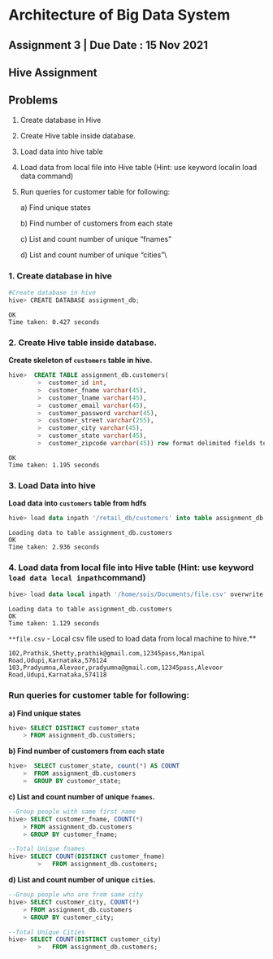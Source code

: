 # Architecture of Big Data System

## Assignment 3 | Due Date : 15 Nov 2021

## Hive Assignment

## Problems

1. Create database in Hive
2. Create Hive table inside database.
3. Load data into hive table
4. Load data from local file into Hive table (Hint: use keyword localin load data command)
5. Run queries for customer table for following:
    
    a) Find unique states
    
    b) Find number of customers from each state
    
    c) List and count number of unique “fnames”
    
    d) List and count number of unique “cities”\
    

### 1. Create database in hive

```powershell
#Create database in hive
hive> CREATE DATABASE assignment_db;
```

```
OK
Time taken: 0.427 seconds
```

### 2. Create Hive table inside database.

**Create skeleton of `customers` table in hive.**

```sql
hive>  CREATE TABLE assignment_db.customers(
		>  customer_id int,
		>  customer_fname varchar(45),
		>  customer_lname varchar(45),
		>  customer_email varchar(45),
		>  customer_password varchar(45),
		>  customer_street varchar(255),
		>  customer_city varchar(45),
		>  customer_state varchar(45),
		>  customer_zipcode varchar(45)) row format delimited fields terminated by ',' stored as textfile;
```

```
OK
Time taken: 1.195 seconds
```

### 3. Load Data into hive

**Load data into `customers` table from hdfs**

```sql
hive> load data inpath '/retail_db/customers' into table assignment_db.customers;
```

```
Loading data to table assignment_db.customers
OK
Time taken: 2.936 seconds
```

### 4. Load data from local file into Hive table (Hint: use keyword `load data local inpath`command)

```sql
hive> load data local inpath '/home/sois/Documents/file.csv' overwrite into table assignment_db.customers;
```

```
Loading data to table assignment_db.customers
OK
Time taken: 1.129 seconds
```

`**file.csv` - Local csv file used to load data from local machine to hive.**

```
102,Prathik,Shetty,prathik@gmail.com,12345pass,Manipal Road,Udupi,Karnataka,576124
103,Pradyumna,Alevoor,pradyumna@gmail.com,12345pass,Alevoor Road,Udupi,Karnataka,574118
```

### Run queries for customer table for following:

**a) Find unique states**

```sql
hive> SELECT DISTINCT customer_state
    > FROM assignment_db.customers;
```

**b) Find number of customers from each state**

```sql
hive>  SELECT customer_state, count(*) AS COUNT
    >  FROM assignment_db.customers
    >  GROUP BY customer_state;
```

**c) List and count number of unique `fnames`.**

```sql
--Group people with same first name
hive> SELECT customer_fname, COUNT(*) 
    > FROM assignment_db.customers
    > GROUP BY customer_fname;
```

```sql
--Total Unique fnames
hive> SELECT COUNT(DISTINCT customer_fname) 
		>	FROM assignment_db.customers;
```

**d) List and count number of unique `cities`.**

```sql
--Group people who are from same city
hive> SELECT customer_city, COUNT(*) 
    > FROM assignment_db.customers
    > GROUP BY customer_city;
```

```sql
--Total Unique Cities
hive> SELECT COUNT(DISTINCT customer_city) 
		>	FROM assignment_db.customers;
```